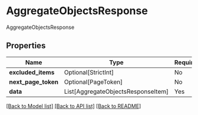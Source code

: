 # AggregateObjectsResponse

AggregateObjectsResponse

## Properties
| Name | Type | Required | Description |
| ------------ | ------------- | ------------- | ------------- |
**excluded_items** | Optional[StrictInt] | No |  |
**next_page_token** | Optional[PageToken] | No |  |
**data** | List[AggregateObjectsResponseItem] | Yes |  |


[[Back to Model list]](../../../README.md#models-v2-link) [[Back to API list]](../../README.md#documentation-for-api-endpoints) [[Back to README]](../../README.md)
